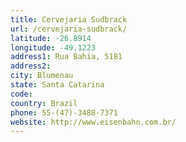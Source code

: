 ```yaml
---
title: Cervejaria Sudbrack
url: /cervejaria-sudbrack/
latitude: -26.8914
longitude: -49.1223
address1: Rua Bahia, 5181
address2: 
city: Blumenau
state: Santa Catarina
code: 
country: Brazil
phone: 55-(47)-3488-7371
website: http://www.eisenbahn.com.br/
---
```


